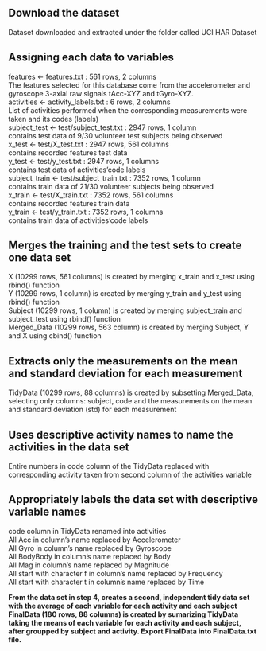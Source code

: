 
## Download the dataset
Dataset downloaded and extracted under the folder called UCI HAR Dataset

## Assigning each data to variables
features <- features.txt : 561 rows, 2 columns\
The features selected for this database come from the accelerometer and gyroscope 3-axial raw signals tAcc-XYZ and tGyro-XYZ.\
activities <- activity_labels.txt : 6 rows, 2 columns\
List of activities performed when the corresponding measurements were taken and its codes (labels)\
subject_test <- test/subject_test.txt : 2947 rows, 1 column\
contains test data of 9/30 volunteer test subjects being observed\
x_test <- test/X_test.txt : 2947 rows, 561 columns\
contains recorded features test data\
y_test <- test/y_test.txt : 2947 rows, 1 columns\
contains test data of activities’code labels\
subject_train <- test/subject_train.txt : 7352 rows, 1 column\
contains train data of 21/30 volunteer subjects being observed\
x_train <- test/X_train.txt : 7352 rows, 561 columns\
contains recorded features train data\
y_train <- test/y_train.txt : 7352 rows, 1 columns\
contains train data of activities’code labels

## Merges the training and the test sets to create one data set
X (10299 rows, 561 columns) is created by merging x_train and x_test using rbind() function\
Y (10299 rows, 1 column) is created by merging y_train and y_test using rbind() function\
Subject (10299 rows, 1 column) is created by merging subject_train and subject_test using rbind() function\
Merged_Data (10299 rows, 563 column) is created by merging Subject, Y and X using cbind() function

## Extracts only the measurements on the mean and standard deviation for each measurement
TidyData (10299 rows, 88 columns) is created by subsetting Merged_Data, selecting only columns: subject, code and the measurements on the mean and standard deviation (std) for each measurement

## Uses descriptive activity names to name the activities in the data set
Entire numbers in code column of the TidyData replaced with corresponding activity taken from second column of the activities variable

## Appropriately labels the data set with descriptive variable names
code column in TidyData renamed into activities\
All Acc in column’s name replaced by Accelerometer\
All Gyro in column’s name replaced by Gyroscope\
All BodyBody in column’s name replaced by Body\
All Mag in column’s name replaced by Magnitude\
All start with character f in column’s name replaced by Frequency\
All start with character t in column’s name replaced by Time

**From the data set in step 4, creates a second, independent tidy data set with the average of each variable for each activity and each subject\
FinalData (180 rows, 88 columns) is created by sumarizing TidyData taking the means of each variable for each activity and each subject, \
after groupped by subject and activity. Export FinalData into FinalData.txt file.**
